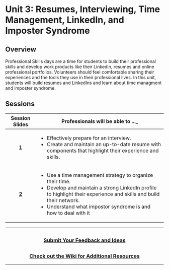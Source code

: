 # Unit 3: Resumes, Interviewing, Time Management, LinkedIn, and Imposter Syndrome

## Overview

Professional Skills days are a time for students to build their professional skills and develop work products like their LinkedIn, resumes and online professional portfolios. Volunteers should feel comfortable sharing their experiences and the tools they use in their professional lives. In this unit, students will build resumes and LinkedIns and learn about time managment and imposter syndrome.

## Sessions

|                                                Session Slides                                                 | Professionals will be able to ..._                                                            |
| :-----------------------------------------------------------------------------------------------------------: | --------------------------------------------------------------------------------------- |
| [**1**](https://docs.google.com/presentation/d/1uVErt7DoyWMqUkhoMNjJjVWfFoDXpH09IPksxEnKPaw/edit?usp=sharing) | <ul><li>Effectively prepare for an interview.</li><li>Create and maintain an up-to-date resume with components that highlight their experience and skills. </li></ul>    |
| [**2**](https://docs.google.com/presentation/d/1tsR4C081hNZLz3TIG_-NnSlRfJ577jNdyE7v1tlUm0w/edit?usp=sharing) | <ul><li>Use a time management strategy to organize their time.</li><li>Develop and maintain a strong LinkedIn profile to highlight their experience and skills and build their network.</li><li>Understand what impostor syndrome is and how to deal with it</li></ul>|


---
## <h3 align="center"><a href="https://docs.google.com/forms/d/e/1FAIpQLSc4oUNSthmU63TqlzUOOWd3buX3tGVIPRNDm0tsLB_nOONRLQ/viewform">Submit Your Feedback and Ideas</a></h3>

## <h3 align="center"><a href="https://github.com/itscodenation/curriculum-21-22/wiki">Check out the Wiki for Additional Resources</a></h3>

---
